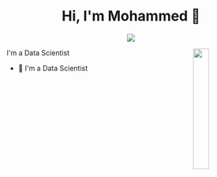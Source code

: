<h1 align="center">Hi, I'm Mohammed 👋</h1>
<p align="center">
    <a href="[https://www.linkedin.com/in/mohamedabusrea](https://www.linkedin.com/in/muhammed-swelm-937a14233/)"><img src="https://img.shields.io/badge/linkedin-%230177B5?style=flat&logo=linkedin&logoColor=white"/></a>
  </p>
  
  <img src="https://github.com/mohamedabusrea/mohamedabusrea/blob/master/profile-img.png" align="right" width="25%"/>

I'm a Data Scientist

- 🔭 I'm a Data Scientist  
  
